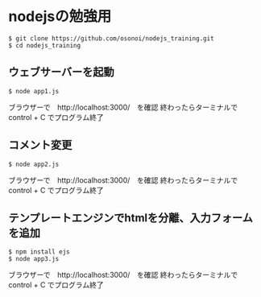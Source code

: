 # nodejsの勉強用

```
$ git clone https://github.com/osonoi/nodejs_training.git
$ cd nodejs_training
```

## ウェブサーバーを起動
```
$ node app1.js
```
ブラウザーで　http://localhost:3000/　を確認
終わったらターミナルで　control + C でプログラム終了

## コメント変更
```
$ node app2.js
```
ブラウザーで　http://localhost:3000/　を確認
終わったらターミナルで　control + C でプログラム終了

## テンプレートエンジンでhtmlを分離、入力フォームを追加
```
$ npm install ejs
$ node app3.js
```

ブラウザーで　http://localhost:3000/　を確認
終わったらターミナルで　control + C でプログラム終了
